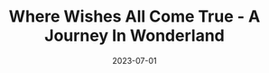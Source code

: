 ---
title: 6. Where Wishes All Come True - A Journey In Wonderland
summary: Urban Renewal Design Based on Multi-sensory Exploration and Hydro-Urban Interplay
tags:
  - Unban Design
date: 2023-07-01
external_link: https://notion-next-process-projects.vercel.app/article/Jrny?theme=plog
---